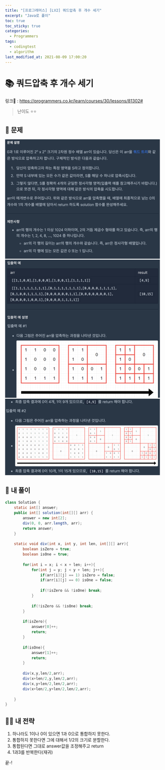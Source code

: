 ```yaml
---
title: "[프로그래머스] [LV2] 쿼드압축 후 개수 세기"
excerpt: "Java로 풀이"
toc: true
toc_sticky: true
categories:
  - Programmers
tags:
  - codingtest
  - algorithm
last_modified_at: 2021-08-09 17:00:20
---
```


# 📚 쿼드압축 후 개수 세기
  
링크📎 : <https://programmers.co.kr/learn/courses/30/lessons/81302#>  
  
>난이도 ⭐️⭐️
  
## 📖 문제    
  
![이미지](/assets/images/Programmers/Lv2/prob58/58-1.png)
![이미지](/assets/images/Programmers/Lv2/prob58/58-2.png)
![이미지](/assets/images/Programmers/Lv2/prob58/58-3.png)
  
## 📝 내 풀이  
  
```java  
class Solution {
    static int[] answer;
    public int[] solution(int[][] arr) {
        answer = new int[2];
        div(0, 0, arr.length, arr);
        return answer;
    }
    
    static void div(int x, int y, int len, int[][] arr){
        boolean isZero = true;
        boolean isOne = true;

        for(int i = x; i < x + len; i++){
            for(int j = y; j < y + len; j++){
                if(arr[i][j] == 1) isZero = false;
                if(arr[i][j] == 0) isOne = false;
                
                if(!isZero && !isOne) break;
            }
            
            if(!isZero && !isOne) break;
        }
        
        if(isZero){
            answer[0]++;
            return;
        }
        
        if(isOne){
            answer[1]++;
            return;
        }
        
        div(x,y,len/2,arr);
        div(x+len/2,y,len/2,arr);
        div(x,y+len/2,len/2,arr);
        div(x+len/2,y+len/2,len/2,arr);
        
    }
}
``` 
  
## 👊🏻 내 전략 
  
1. 하나라도 1이나 0이 있으면 1과 0으로 통합하지 못한다.
2. 통합하지 못한다면 그에 대해서 1/2의 크기로 분할한다.
3. 통합된다면 그대로 answer값을 조정해주고 return
4. 1과3를 반복한다(재귀)
  
끝-!
